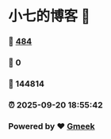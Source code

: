 # 小七的博客 :link:  
### :page_facing_up: [484](/tag.html) 
### :speech_balloon: 0 
### :hibiscus: 144814 
### :alarm_clock: 2025-09-20 18:55:42 
### Powered by :heart: [Gmeek](https://github.com/Meekdai/Gmeek)
